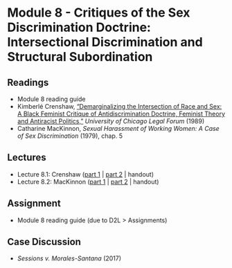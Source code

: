 # Module 8 - Critiques of the Sex Discrimination Doctrine: Intersectional Discrimination and Structural Subordination

## Readings

- Module 8 reading guide
- Kimberlé Crenshaw, [“Demarginalizing the Intersection of Race and Sex: A Black Feminist Critique of Antidiscrimination Doctrine, Feminist Theory and Antiracist Politics,”](https://chicagounbound.uchicago.edu/cgi/viewcontent.cgi?article=1052&context=uclf) *University of Chicago Legal Forum* (1989)
- Catharine MacKinnon, *Sexual Harassment of Working Women: A Case of Sex Discrimination* (1979), chap. 5

## Lectures

- Lecture 8.1: Crenshaw ([part 1](https://youtu.be/1hI8Y5Ws_AI) \| [part 2](https://youtu.be/MgdizBtUxzI) \| handout)
- Lecture 8.2: MacKinnon ([part 1](https://youtu.be/oAaxzeV0MZg) \| [part 2](https://youtu.be/nJ97Rnfu-ng) \| handout)

## Assignment

- Module 8 reading guide (due to D2L > Assignments)

## Case Discussion

- *Sessions v. Morales-Santana* (2017)
